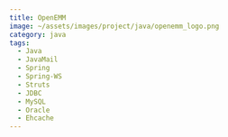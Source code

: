 ```yaml
---
title: OpenEMM
image: ~/assets/images/project/java/openemm_logo.png
category: java
tags:
  - Java
  - JavaMail
  - Spring
  - Spring-WS
  - Struts
  - JDBC
  - MySQL
  - Oracle
  - Ehcache
---
```

